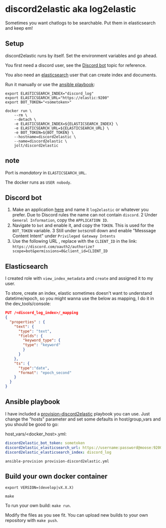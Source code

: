 # discord2elastic aka log2elastic

Sometimes you want chatlogs to be searchable. Put them in elasticsearch and keep em!

## Setup

discord2elastic runs by itself. Set the environment variables and go ahead. 

You first need a discord user, see the [Discord bot](#Discord-bot) topic for reference. 

You also need an [elasticsearch](#Elasticsearch) user that can create index and documents.

Run it manually or use the [ansible playbook](#Ansible-playbook):

```
export ELASTICSEARCH_INDEX="discord_log"
export ELASTICSEARCH_URL="https://elastic:9200"
export BOT_TOKEN="<sometoken>"

docker run \
	--rm \
	--detach \
    -e ELASTICSEARCH_INDEX=${ELASTICSEARCH_INDEX} \
    -e ELASTICSEARCH_URL=${ELASTICSEARCH_URL} \
    -e BOT_TOKEN=${BOT_TOKEN} \
	--hostname=discord2elastic \
	--name=discord2elastic \
	jolt/discord2elastic
```

## note

Port is _mandatory_ in `ELASTICSEARCH_URL`.

The docker runs as `USER nobody`.

## Discord bot

1. Make an application [here](https://discord.com/developers/applications)  and name it `log2elastic` or whatever you prefer. Due to Discord rules the name can not contain `discord`.
2  Under `General Information`, copy the `APPLICATION ID`.
2. Navigate to `bot` and enable it, and copy the `TOKEN`. This is used for the `BOT_TOKEN` variable.
3  Still under `bot`scroll down and enable "Messsage Content Intent" under `Privileged Gateway Intents`
4. Use the following URL , replace with the `CLIENT_ID` in the link: `https://discord.com/oauth2/authorize?scope=bot&permissions=0&client_id=CLIENT_ID`

## Elasticsearch

I created role with `view_index_metadata` and `create` and assigned it to my user.

To store, create an index, elastic sometimes doesn't want to understand datetime/epoch, so you might wanna use the below as mapping, I do it in the dev_tools/console:

```json
PUT /<discord_log_index>/_mapping
{
  "properties" : {
    "text": {
      "type": "text",
      "fields": {
        "keyword_type": {
        "type": "keyword"
        }
      }
    },
    "ts": {
      "type":"date",
      "format": "epoch_second"
    }
  }
}
```

## Ansible playbook

I have included a [provision-discord2elastic](provision-discord2elastic.yml) playbook you can use. Just change the "hosts" parameter and set some defaults in host/group_vars and you should be good to go:

host_vars/<docker_host>.yml:

```yml
discord2elastic_bot_token: sometoken
discord2elastic_elasticsearch_url: https://username:password@moose:9200/
discord2elastic_elasticsearch_index: discord_log
```

`ansible-provision provision-discord2elastic.yml`

## Build your own docker container

`export VERSION=(develop|vX.X.X)`

`make`

To run your own build: `make run`.

Modify the files as you see fit. You can upload new builds to your own repository with `make push`.

